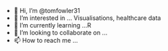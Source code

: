- 👋 Hi, I’m @tomfowler31
- 👀 I’m interested in ... Visualisations, healthcare data
- 🌱 I’m currently learning ...R
- 💞️ I’m looking to collaborate on ...
- 📫 How to reach me ...

<!---
tomfowler31/tomfowler31 is a ✨ special ✨ repository because its `README.md` (this file) appears on your GitHub profile.
You can click the Preview link to take a look at your changes.
--->
